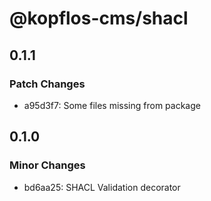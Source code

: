 # @kopflos-cms/shacl

## 0.1.1

### Patch Changes

- a95d3f7: Some files missing from package

## 0.1.0

### Minor Changes

- bd6aa25: SHACL Validation decorator

